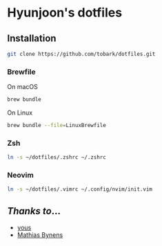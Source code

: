 # Hyunjoon's dotfiles

## Installation
```sh
git clone https://github.com/tobark/dotfiles.git
```

### Brewfile
On macOS
```sh
brew bundle
```

On Linux
```sh
brew bundle --file=LinuxBrewfile
```

### Zsh
```sh
ln -s ~/dotfiles/.zshrc ~/.zshrc
```

### Neovim
```sh
ln -s ~/dotfiles/.vimrc ~/.config/nvim/init.vim
```

## *Thanks to*...
- [yous](https://github.com/yous/dotfiles)
- [Mathias Bynens](https://github.com/mathiasbynens/dotfiles)
